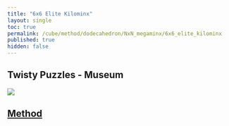 ```yaml
---
title: "6x6 Elite Kilominx"
layout: single
toc: true
permalink: /cube/method/dodecahedron/NxN_megaminx/6x6_elite_kilominx
published: true
hidden: false
---
```


<head>
  <base target="_blank">
</head>



## Twisty Puzzles - Museum

<a href="https://twistypuzzles.com/app/museum/museum_showitem.php?pkey=2377">
  <img src="https://twistypuzzles.com/museum/large/02377-03.jpg">
</a>



## [Method](/cube/method/dodecahedron/NxN_megaminx/6x6_elite_kilominx/method)
